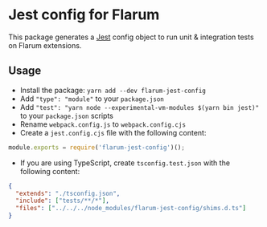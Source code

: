 # Jest config for Flarum

This package generates a [Jest](https://jestjs.io/) config object to run unit & integration tests on Flarum extensions.

## Usage

* Install the package: `yarn add --dev flarum-jest-config`
* Add `"type": "module"` to your `package.json`
* Add `"test": "yarn node --experimental-vm-modules $(yarn bin jest)"` to your `package.json` scripts
* Rename `webpack.config.js` to `webpack.config.cjs`
* Create a `jest.config.cjs` file with the following content:
```js
module.exports = require('flarum-jest-config')();
```
* If you are using TypeScript, create `tsconfig.test.json` with the following content:
```json
{
  "extends": "./tsconfig.json",
  "include": ["tests/**/*"],
  "files": ["../../../node_modules/flarum-jest-config/shims.d.ts"]
}
```
